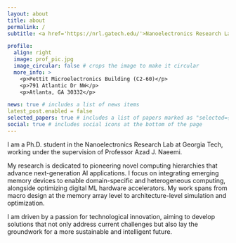 ```yaml
---
layout: about
title: about
permalink: /
subtitle: <a href='https://nrl.gatech.edu/'>Nanoelectronics Research Lab</a>. Georgia Tech. GA. USA.

profile:
  align: right
  image: prof_pic.jpg
  image_circular: false # crops the image to make it circular
  more_info: >
    <p>Pettit Microelectronics Building (C2-60)</p>
    <p>791 Atlantic Dr NW</p>
    <p>Atlanta, GA 30332</p>

news: true # includes a list of news items
latest_post.enabled = false
selected_papers: true # includes a list of papers marked as "selected={true}"
social: true # includes social icons at the bottom of the page
---
```



I am a Ph.D. student in the Nanoelectronics Research Lab at Georgia Tech, working under the supervision of Professor Azad J. Naeemi.

My research is dedicated to pioneering novel computing hierarchies that advance next-generation AI applications. I focus on integrating emerging memory devices to enable domain-specific and heterogeneous computing, alongside optimizing digital ML hardware accelerators. My work spans from macro design at the memory array level to architecture-level simulation and optimization.

I am driven by a passion for technological innovation, aiming to develop solutions that not only address current challenges but also lay the groundwork for a more sustainable and intelligent future.